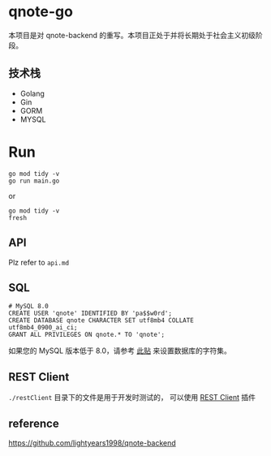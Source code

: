 # qnote-go

本项目是对 qnote-backend 的重写。本项目正处于并将长期处于社会主义初级阶段。

## 技术栈

- Golang
- Gin
- GORM
- MYSQL

# Run

```
go mod tidy -v
go run main.go
```

or
```
go mod tidy -v
fresh
```

## API

Plz refer to `api.md`

## SQL

```mysql
# MySQL 8.0
CREATE USER 'qnote' IDENTIFIED BY 'pa$$w0rd';
CREATE DATABASE qnote CHARACTER SET utf8mb4 COLLATE utf8mb4_0900_ai_ci;
GRANT ALL PRIVILEGES ON qnote.* TO 'qnote';
```

如果您的 MySQL 版本低于 8.0，请参考 [此贴](https://dba.stackexchange.com/questions/76788/create-a-mysql-database-with-charset-utf-8) 来设置数据库的字符集。

## REST Client

`./restClient` 目录下的文件是用于开发时测试的， 可以使用 [REST Client](https://marketplace.visualstudio.com/items?itemName=humao.rest-client) 插件

## reference

https://github.com/lightyears1998/qnote-backend